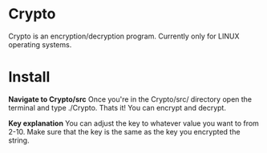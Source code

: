 # Crypto
Crypto is an encryption/decryption program. Currently only for LINUX operating systems.

# Install

**Navigate to Crypto/src**
  Once you're in the Crypto/src/ directory open the terminal and type ./Crypto.
  Thats it! You can encrypt and decrypt.

**Key explanation**
You can adjust the key to whatever value you want to from 2-10. Make sure that
the key is the same as the key you encrypted the string.
